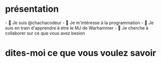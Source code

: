 <h1>présentation</h1>
- 👋 Je suis @chachacodeur
- 👀 Je m'intéresse à la programmation
- 🌱 Je suis en train d'apprendre à etre le MJ de Warhammer
- 💞️ Je cherche à collaborer sur ce que vous avez besion
<h1>dites-moi ce que vous voulez savoir</h1>

<!---
chachacodeur/chachacodeur is a ✨ special ✨ repository because its `README.md` (this file) appears on your GitHub profile.
You can click the Preview link to take a look at your changes.
--->
